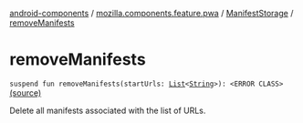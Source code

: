 [android-components](../../index.md) / [mozilla.components.feature.pwa](../index.md) / [ManifestStorage](index.md) / [removeManifests](./remove-manifests.md)

# removeManifests

`suspend fun removeManifests(startUrls: `[`List`](https://kotlinlang.org/api/latest/jvm/stdlib/kotlin.collections/-list/index.html)`<`[`String`](https://kotlinlang.org/api/latest/jvm/stdlib/kotlin/-string/index.html)`>): <ERROR CLASS>` [(source)](https://github.com/mozilla-mobile/android-components/blob/master/components/feature/pwa/src/main/java/mozilla/components/feature/pwa/ManifestStorage.kt#L45)

Delete all manifests associated with the list of URLs.

